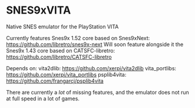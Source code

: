 # SNES9xVITA
Native SNES emulator for the PlayStation VITA

Currently features Snes9x 1.52 core based on Snes9xNext: https://github.com/libretro/snes9x-next
Will soon feature alongside it the Snes9x 1.43 core based on CATSFC-libretro: https://github.com/libretro/CATSFC-libretro

Depends on:
vita2dlib: https://github.com/xerpi/vita2dlib
vita_portlibs: https://github.com/xerpi/vita_portlibs
psplib4vita: https://github.com/frangarcj/psplib4vita

There are currently a *lot* of missing features, and the emulator does not run at full speed in a lot of games.